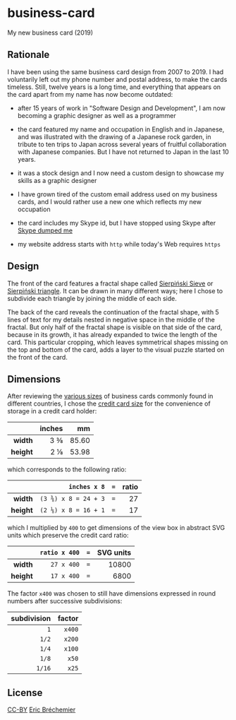# business-card
My new business card (2019)

## Rationale

I have been using the same business card design from 2007 to 2019.
I had voluntarily left out my phone number and postal address,
to make the cards timeless. Still, twelve years is a long time,
and everything that appears on the card apart from my name has
now become outdated:

* after 15 years of work in "Software Design and Development",
  I am now becoming a graphic designer as well as a programmer

* the card featured my name and occupation in English and in Japanese,
  and was illustrated with the drawing of a Japanese rock garden,
  in tribute to ten trips to Japan across several years of fruitful
  collaboration with Japanese companies.
  But I have not returned to Japan in the last 10 years.

* it was a stock design and I now need a custom design
  to showcase my skills as a graphic designer

* I have grown tired of the custom email address used on my business cards,
  and I would rather use a new one which reflects my new occupation

* the card includes my Skype id, but I have stopped using Skype
  after [Skype dumped me][]

* my website address starts with `http` while today's Web requires `https`

[Skype dumped me]: https://github.com/eric-brechemier/how-i-replaced-skype-with-twilio/issues/1

## Design

The front of the card features a fractal shape called [Sierpiński Sieve][]
or [Sierpiński triangle][]. It can be drawn in many different ways;
here I chose to subdivide each triangle by joining the middle of each side.

The back of the card reveals the continuation of the fractal shape,
with 5 lines of text for my details nested in negative space in the
middle of the fractal. But only half of the fractal shape is visible
on that side of the card, because in its growth, it has already
expanded to twice the length of the card. This particular cropping,
which leaves symmetrical shapes missing on the top and bottom of the card,
adds a layer to the visual puzzle started on the front of the card.

[Sierpiński Sieve]: http://mathworld.wolfram.com/SierpinskiSieve.html
[Sierpiński triangle]: https://en.wikipedia.org/wiki/Sierpi%C5%84ski_triangle

## Dimensions

After reviewing the [various sizes][] of business cards commonly found in
different countries, I chose the [credit card size][] for the convenience
of storage in a credit card holder:

|            | inches |    mm |
| ---------: |   ---: | ----: |
| **width**  |    3 ⅜ | 85.60 |
| **height** |    2 ⅛ | 53.98 |

which corresponds to the following ratio:

|            |         `inches x 8` |  `=`  | ratio |
| ---------: | -------------------: | :---: | ----: |
| **width**  | `(3 ⅜) x 8 = 24 + 3` |  `=`  |    27 |
| **height** | `(2 ⅛) x 8 = 16 + 1` |  `=`  |    17 |

which I multiplied by `400` to get dimensions of the view box
in abstract SVG units which preserve the credit card ratio:

|            |`ratio x 400` |  `=`  | SVG units |
| ---------: | -----------: | :---: | --------: |
| **width**  |   `27 x 400` |  `=`  |     10800 |
| **height** |   `17 x 400` |  `=`  |      6800 |

The factor `x400` was chosen to still have dimensions
expressed in round numbers after successive subdivisions:

| subdivision | factor |
| ----------: | -----: |
|         `1` | `x400` |
|       `1/2` | `x200` | 
|       `1/4` | `x100` |
|       `1/8` |  `x50` |
|      `1/16` |  `x25` | 

[various sizes]: https://en.wikipedia.org/wiki/Business_card#Dimensions
[credit card size]: https://en.wikipedia.org/wiki/Credit_card#Technical_specifications

## License

[CC-BY][] [Eric Bréchemier][ATTRIBUTION]

[CC-BY]: https://creativecommons.org/licenses/by/4.0/
[ATTRIBUTION]: https://github.com/eric-brechemier/business-card
